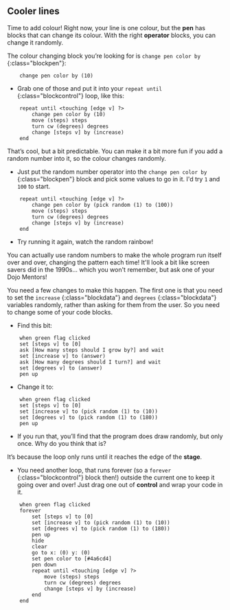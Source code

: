 ## Cooler lines

Time to add colour! Right now, your line is one colour, but the **pen** has blocks that can change its colour. With the right **operator** blocks, you can change it randomly.

The colour changing block you’re looking for is `change pen color by ` {:class="blockpen"}: 

```blocks
    change pen color by (10)
```

+ Grab one of those and put it into your `repeat until` {:class="blockcontrol"} loop, like this: 

```blocks
    repeat until <touching [edge v] ?> 
        change pen color by (10)
        move (steps) steps
        turn cw (degrees) degrees
        change [steps v] by (increase)
    end
```

That’s cool, but a bit predictable. You can make it a bit more fun if you add a random number into it, so the colour changes randomly. 

+ Just put the random number operator into the `change pen color by ` {:class="blockpen"} block and pick some values to go in it. I'd try `1` and `100` to start. 

```blocks
    repeat until <touching [edge v] ?> 
        change pen color by (pick random (1) to (100))
        move (steps) steps
        turn cw (degrees) degrees
        change [steps v] by (increase)
    end
```

+ Try running it again, watch the random rainbow!

You can actually use random numbers to make the whole program run itself over and over, changing the pattern each time! It'll look a bit like screen savers did in the 1990s... which you won't remember, but ask one of your Dojo Mentors!

You need a few changes to make this happen. The first one is that you need to set the `increase` {:class="blockdata"} and `degrees` {:class="blockdata"} variables randomly, rather than asking for them from the user. So you need to change some of your code blocks. 

+ Find this bit:

```blocks
    when green flag clicked
    set [steps v] to [0]
    ask [How many steps should I grow by?] and wait
    set [increase v] to (answer)
    ask [How many degrees should I turn?] and wait
    set [degrees v] to (answer)
    pen up
```

+ Change it to:

```blocks
    when green flag clicked
    set [steps v] to [0]
    set [increase v] to (pick random (1) to (10))
    set [degrees v] to (pick random (1) to (180))
    pen up
```

+ If you run that, you’ll find that the program does draw randomly, but only once. Why do you think that is?

It’s because the loop only runs until it reaches the edge of the **stage**. 

+ You need another loop, that runs forever (so a `forever` {:class="blockcontrol"} block then!) outside the current one to keep it going over and over! Just drag one out of **control** and wrap your code in it. 

```blocks
    when green flag clicked
    forever 
        set [steps v] to [0]
        set [increase v] to (pick random (1) to (10))
        set [degrees v] to (pick random (1) to (180))
        pen up
        hide
        clear
        go to x: (0) y: (0)
        set pen color to [#4a6cd4]
        pen down
        repeat until <touching [edge v] ?> 
            move (steps) steps
            turn cw (degrees) degrees
            change [steps v] by (increase)
        end
    end
```



